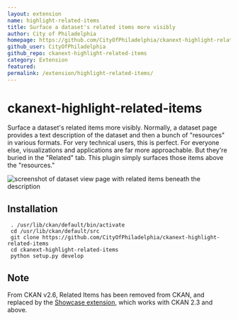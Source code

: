 ```yaml
---
layout: extension
name: highlight-related-items
title: Surface a dataset's related items more visibly
author: City of Philadelphia
homepage: https://github.com/CityOfPhiladelphia/ckanext-highlight-related-items
github_user: CityOfPhiladelphia
github_repo: ckanext-highlight-related-items
category: Extension
featured: 
permalink: /extension/highlight-related-items/
---
```



ckanext-highlight-related-items
===============================

Surface a dataset's related items more visibly. Normally, a dataset page
provides a text description of the dataset and then a bunch of
"resources" in various formats. For very technical users, this is
perfect. For everyone else, visualizations and applications are far more
approachable. But they're buried in the "Related" tab. This plugin
simply surfaces those items above the "resources."

![screenshot of dataset view page with related items beneath the
description](http://i.imgur.com/M8dmuPc.png)

Installation
------------

     . /usr/lib/ckan/default/bin/activate
     cd /usr/lib/ckan/default/src
     git clone https://github.com/CityOfPhiladelphia/ckanext-highlight-related-items
     cd ckanext-highlight-related-items
     python setup.py develop

Note
----

From CKAN v2.6, Related Items has been removed from CKAN, and replaced
by the [Showcase extension](https://github.com/ckan/ckanext-showcase),
which works with CKAN 2.3 and above.

